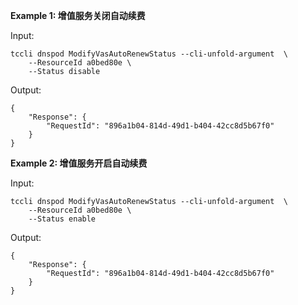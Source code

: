**Example 1: 增值服务关闭自动续费**



Input: 

```
tccli dnspod ModifyVasAutoRenewStatus --cli-unfold-argument  \
    --ResourceId a0bed80e \
    --Status disable
```

Output: 
```
{
    "Response": {
        "RequestId": "896a1b04-814d-49d1-b404-42cc8d5b67f0"
    }
}
```

**Example 2: 增值服务开启自动续费**



Input: 

```
tccli dnspod ModifyVasAutoRenewStatus --cli-unfold-argument  \
    --ResourceId a0bed80e \
    --Status enable
```

Output: 
```
{
    "Response": {
        "RequestId": "896a1b04-814d-49d1-b404-42cc8d5b67f0"
    }
}
```

